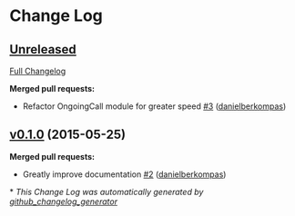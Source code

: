 # Change Log

## [Unreleased](https://github.com/danielberkompas/telephonist/tree/HEAD)

[Full Changelog](https://github.com/danielberkompas/telephonist/compare/v0.1.0...HEAD)

**Merged pull requests:**

- Refactor OngoingCall module for greater speed [\#3](https://github.com/danielberkompas/telephonist/pull/3) ([danielberkompas](https://github.com/danielberkompas))

## [v0.1.0](https://github.com/danielberkompas/telephonist/tree/v0.1.0) (2015-05-25)
**Merged pull requests:**

- Greatly improve documentation [\#2](https://github.com/danielberkompas/telephonist/pull/2) ([danielberkompas](https://github.com/danielberkompas))



\* *This Change Log was automatically generated by [github_changelog_generator](https://github.com/skywinder/Github-Changelog-Generator)*